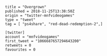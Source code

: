 ```
title = "Overgrown"
published = 2018-11-25T13:38:50Z
origin = "twitter-mnfvideogames"
type = "tweet"
tag = [ "ps4share", "red-dead-redemption-2",]

[twitter]
account = "mnfvideogames"
first_tweet = "1066687657294643200"
retweets = 0
favourites = 0
```

<p class='image'><img src='https://mnf.m17s.net/2018/11/25/Ds2ixUuW0AALfkn.jpg' alt=''></p>

